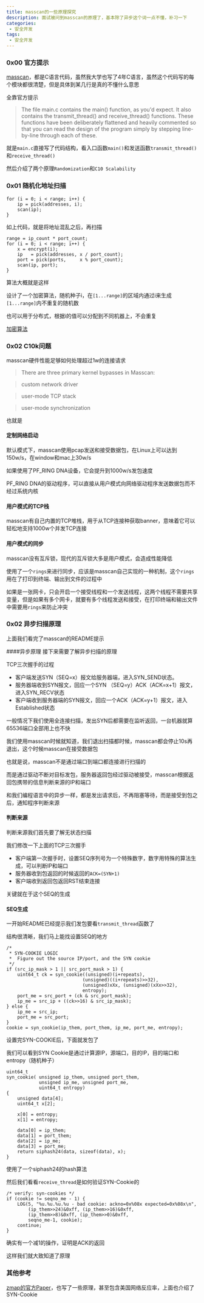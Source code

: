 ```yaml
---
title: masscan的一些原理探究
description: 面试被问到masscan的原理了，基本除了异步这个词一点不懂，补习一下
categories:
 - 安全开发 
tags:
 - 安全开发
---
```


### 0x00 官方提示
[masscan](https://github.com/robertdavidgraham/Masscan)，都是C语言代码，虽然我大学也写了4年C语言，虽然这个代码写的每个模块都很清楚，但是具体到某几行是真的不懂什么意思

全靠官方提示

> The file main.c contains the main() function, as you'd expect. It also contains the transmit_thread() and receive_thread() functions. These functions have been deliberately flattened and heavily commented so that you can read the design of the program simply by stepping line-by-line through each of these.

就是`main.c`直接写了代码结构，看入口函数`main()`和发送函数`transmit_thread()`和`receive_thread()`

然后介绍了两个原理`Randomization`和`C10 Scalability`

### 0x01 随机化地址扫描
```
for (i = 0; i < range; i++) {
    ip = pick(addresses, i);
    scan(ip);
}
```

如上代码，就是将地址混乱之后，再扫描

```
range = ip_count * port_count;
for (i = 0; i < range; i++) {
    x = encrypt(i);
    ip   = pick(addresses, x / port_count);
    port = pick(ports,     x % port_count);
    scan(ip, port);
}
```

算法大概就是这样

设计了一个加密算法，随机种子i，在`[1...range]`的区域内通过i来生成`[1...range]`内不重复的随机数

也可以用于分布式，根据i的值可以分配到不同机器上，不会重复

[加密算法](https://web.cs.ucdavis.edu/~rogaway/papers/subset.pdf)

### 0x02 C10k问题
masscan硬件性能足够如何处理超过1w的连接请求

> There are three primary kernel bypasses in Masscan:

> custom network driver

> user-mode TCP stack

> user-mode synchronization

也就是

#### 定制网络启动
默认模式下，masscan使用pcap发送和接受数据包，在Linux上可以达到150w/s，在window和mac上30w/s

如果使用了PF_RING DNA设备，它会提升到1000w/s发包速度

PF_RING DNA的驱动程序，可以直接从用户模式向网络驱动程序发送数据包而不经过系统内核

#### 用户模式的TCP栈
masscan有自己内置的TCP堆栈，用于从TCP连接种获取banner，意味着它可以轻松地支持1000w个并发TCP连接

#### 用户模式的同步
masscan没有互斥锁，现代的互斥锁大多是用户模式，会造成性能降低

使用了一个`rings`来进行同步，应该是masscan自己实现的一种机制，这个`rings`用在了打印到终端、输出到文件的过程中

如果是一张网卡，只会开启一个接受线程和一个发送线程，这两个线程不需要共享变量，但是如果有多个网卡，就要有多个线程发送和接受，在打印终端和输出文件中需要用`rings`来防止冲突

### 0x02 异步扫描原理
上面我们看完了masscan的README提示

####异步原理
接下来需要了解异步扫描的原理

TCP三次握手的过程

* 客户端发送SYN（SEQ=x）报文给服务器端，进入SYN_SEND状态。
* 服务器端收到SYN报文，回应一个SYN （SEQ=y）ACK（ACK=x+1）报文，进入SYN_RECV状态
* 客户端收到服务器端的SYN报文，回应一个ACK（ACK=y+1）报文，进入Established状态

一般情况下我们使用全连接扫描，发出SYN后都需要在监听返回，一台机器就算65536端口全部用上也不快

我们使用masscan时候就知道，我们退出扫描都时候，masscan都会停止10s再退出，这个时候masscan在接受数据包

也就是说，masscan不是通过端口到端口都连接进行扫描的

而是通过驱动不断对目标发包，服务器返回包经过驱动被接受，masscan根据返回包携带的信息判断来源的IP和端口

和我们编程语言中的异步一样，都是发出请求后，不再阻塞等待，而是接受到包之后，通知程序判断来源

#### 判断来源
判断来源我们首先要了解无状态扫描

我们修改一下上面的TCP三次握手

* 客户端第一次握手时，设置SEQ序列号为一个特殊数字，数字用特殊的算法生成，可以判断IP和端口
* 服务器收到包返回的时候返回的`ACK=(SYN+1)`
* 客户端收到返回包返回RST结束连接

关键就在于这个SEQ的生成

#### SEQ生成
一开始README已经提示我们发包要看`transmit_thread`函数了

结构很清晰，我们马上能找设置SEQ的地方

```
/*
 * SYN-COOKIE LOGIC
 *  Figure out the source IP/port, and the SYN cookie
 */
if (src_ip_mask > 1 || src_port_mask > 1) {
    uint64_t ck = syn_cookie((unsigned)(i+repeats),
                            (unsigned)((i+repeats)>>32),
                            (unsigned)xXx, (unsigned)(xXx>>32),
                            entropy);
    port_me = src_port + (ck & src_port_mask);
    ip_me = src_ip + ((ck>>16) & src_ip_mask);
} else {
    ip_me = src_ip;
    port_me = src_port;
}
cookie = syn_cookie(ip_them, port_them, ip_me, port_me, entropy);
```

设置完SYN-COOKIE后，下面就发包了

我们可以看到SYN Cookie是通过计算源IP，源端口，目的IP，目的端口和entropy（随机种子）

```
uint64_t
syn_cookie( unsigned ip_them, unsigned port_them,
            unsigned ip_me, unsigned port_me,
            uint64_t entropy)
{
    unsigned data[4];
    uint64_t x[2];

    x[0] = entropy;
    x[1] = entropy;

    data[0] = ip_them;
    data[1] = port_them;
    data[2] = ip_me;
    data[3] = port_me;
    return siphash24(data, sizeof(data), x);
}
```

使用了一个siphash24的hash算法

然后我们看看`receive_thread`是如何验证SYN-Cookie的

```
/* verify: syn-cookies */
if (cookie != seqno_me - 1) {
    LOG(5, "%u.%u.%u.%u - bad cookie: ackno=0x%08x expected=0x%08x\n",
        (ip_them>>24)&0xff, (ip_them>>16)&0xff,
        (ip_them>>8)&0xff, (ip_them>>0)&0xff,
        seqno_me-1, cookie);
    continue;
}
```

确实有一个减1的操作，证明是ACK的返回

这样我们就大致知道了原理

### 其他参考
[zmap的官方Paper](https://zmap.io/paper.pdf)，也写了一些原理，甚至包含美国网络反应率，上面也介绍了SYN-Cookie